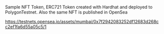 Sample NFT Token, ERC721 Token created with Hardhat and deployed to PolygonTestnet. Also the same NFT is published in OpenSea 

https://testnets.opensea.io/assets/mumbai/0x7f2942083252df12683d268cc2ef1fa6d55a05c5/1
```
